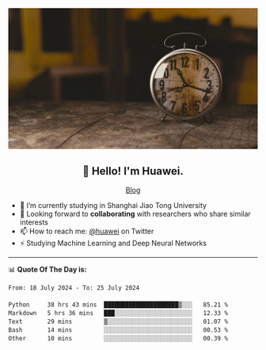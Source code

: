 <div align="center">
  <a href="https://github.com/JHW5981">
    <img src="./assets/background.jpg">
  </a>
</div>

<h2 align="center">👋 Hello! I'm Huawei.</h2>
<p align="center">
  <a href="https://blog.csdn.net/Edward__J?spm=1000.2115.3001.5343">Blog</a>
</p>


- 🔭 I’m currently studying in Shanghai Jiao Tong University
- 💬 Looking forward to **collaborating** with researchers who share similar interests
- 📫 How to reach me: [@huawei](https://twitter.com/yoohuaff) on Twitter
- ⚡ Studying Machine Learning and Deep Neural Networks

-------
📊 **Quote Of The Day is:**
<!--START_SECTION:waka-->

```txt
From: 18 July 2024 - To: 25 July 2024

Python     38 hrs 43 mins  █████████████████████▒░░░   85.21 %
Markdown   5 hrs 36 mins   ███░░░░░░░░░░░░░░░░░░░░░░   12.33 %
Text       29 mins         ▒░░░░░░░░░░░░░░░░░░░░░░░░   01.07 %
Bash       14 mins         ░░░░░░░░░░░░░░░░░░░░░░░░░   00.53 %
Other      10 mins         ░░░░░░░░░░░░░░░░░░░░░░░░░   00.39 %
```

<!--END_SECTION:waka-->
